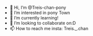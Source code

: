 - 👋 Hi, I’m @Treis-chan-pony
- 👀 I’m interested in pony Town
- 🌱 I’m currently learning!
- 💞️ I’m looking to collaborate on:D
- 📫 How to reach me insta: Treis._.chan


<!---
Treis-chan-pony/Treis-chan-pony is a ✨ special ✨ repository because its `README.md` (this file) appears on your GitHub profile.
You can click the Preview link to take a look at your changes.
--->
